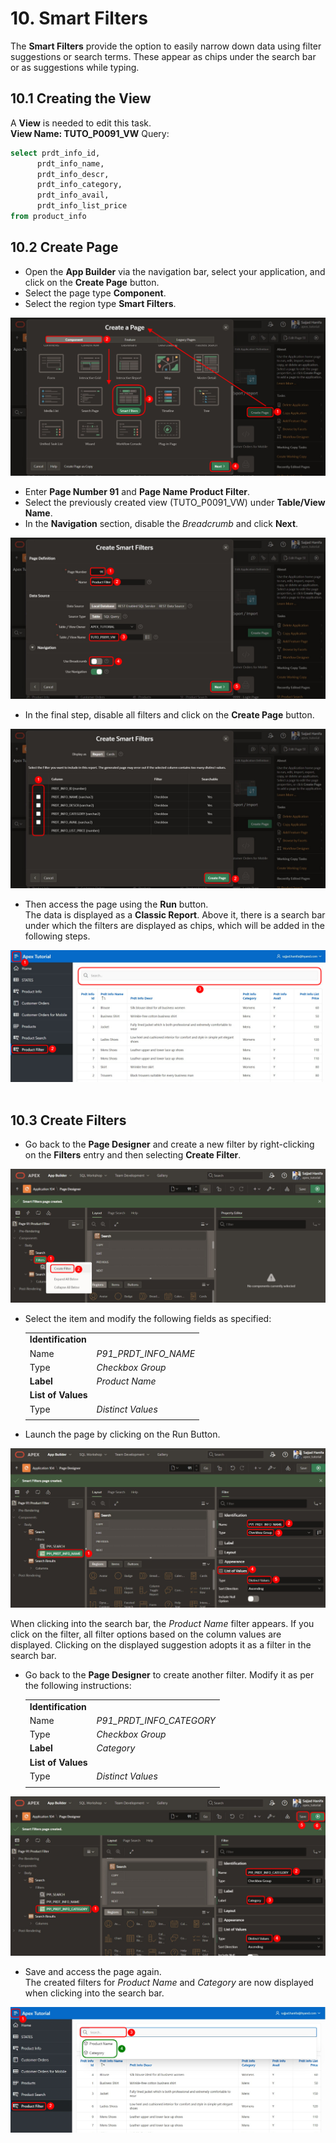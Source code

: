 # <a name="smart-filters"></a>10. Smart Filters
The **Smart Filters** provide the option to easily narrow down data using filter suggestions or search terms. These appear as chips under the search bar or as suggestions while typing.
## <a name="sf-erstellung-der-view"></a>10.1 Creating the View
A **View** is needed to edit this task.  
**View Name: TUTO_P0091_VW**
Query:
 ```sql
select prdt_info_id,
       prdt_info_name,
       prdt_info_descr,
       prdt_info_category,
       prdt_info_avail,
       prdt_info_list_price
from product_info
```

## <a name="sf-create-page"></a>10.2 Create Page
- Open the **App Builder** via the navigation bar, select your application, and click on the **Create Page** button.  
- Select the page type **Component**.  
- Select the region type **Smart Filters**.  
 
![](../../assets/Chapter-10/Smart_01.jpg)  

- Enter **Page Number 91** and **Page Name Product Filter**. 
- Select the previously created view (TUTO_P0091_VW) under **Table/View Name**.  
- In the **Navigation** section, disable the *Breadcrumb* and click **Next**.  
  
![](../../assets/Chapter-10/Smart_02.jpg)  

- In the final step, disable all filters and click on the **Create Page** button.  
 
![](../../assets/Chapter-10/Smart_03.jpg)  

- Then access the page using the **Run** button.  
The data is displayed as a **Classic Report**. Above it, there is a search bar under which the filters are displayed as chips, which will be added in the following steps.  

![](../../assets/Chapter-10/Smart_04.jpg)  
 
## <a name="sf-create-filters"></a>10.3 Create Filters
- Go back to the **Page Designer** and create a new filter by right-clicking on the **Filters** entry and then selecting **Create Filter**.  

![](../../assets/Chapter-10/Smart_05.jpg)  

- Select the item and modify the following fields as specified:  

  | | |  
  |--|--|
  | **Identification** |  |
  | Name | *P91_PRDT_INFO_NAME* |
  | Type | *Checkbox Group* |  
  | **Label**| *Product Name* |
  | **List of Values** |  |
  | Type | *Distinct Values* |
  | | |  

- Launch the page by clicking on the Run Button.  

![](../../assets/Chapter-10/Smart_06.jpg)  

When clicking into the search bar, the *Product Name* filter appears. If you click on the filter, all filter options based on the column values are displayed. Clicking on the displayed suggestion adopts it as a filter in the search bar.  

- Go back to the **Page Designer** to create another filter. Modify it as per the following instructions:  

  | | |  
  |--|--|
  | **Identification** |
  | Name | *P91_PRDT_INFO_CATEGORY* |
  | Type | *Checkbox Group*|  
  | **Label**| *Category* |
  | **List of Values** |  |
  | Type | *Distinct Values* |
  | | |  

![](../../assets/Chapter-10/Smart_07.jpg)  

- Save and access the page again.  
The created filters for *Product Name* and *Category* are now displayed when clicking into the search bar.  

![](../../assets/Chapter-10/Smart_08.jpg)  
